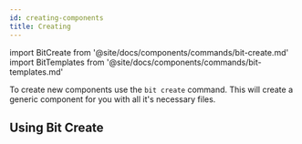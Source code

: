 ```yaml
---
id: creating-components
title: Creating
---
```


import BitCreate from '@site/docs/components/commands/bit-create.md'
import BitTemplates from '@site/docs/components/commands/bit-templates.md'

To create new components use the `bit create` command. This will create a generic component for you with all it's necessary files.

## Using Bit Create

<BitCreate />

<BitTemplates />
